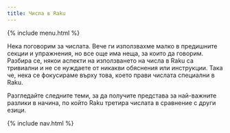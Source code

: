 ```yaml
---
title: Числа в Raku
---
```


{% include menu.html %}

Нека поговорим за числата. Вече ги използвахме малко в предишните секции и упражнения, но все още има неща, за които да говорим. Разбира се, някои аспекти на използването на числа в Raku са тривиални и не се нуждаете от никакви обяснения или инструкции. Така че, нека се фокусираме върху това, което прави числата специални в Raku.

Разгледайте следните теми, за да получите представа за най-важните разлики в начина, по който Raku третира числата в сравнение с други езици.

{% include nav.html %}